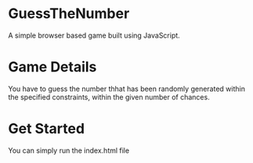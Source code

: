 # GuessTheNumber
A simple browser based game built using JavaScript.

# Game Details
You have to guess the number thhat has been randomly generated within the specified constraints, within the given number of chances.

# Get Started
You can simply run the index.html file
